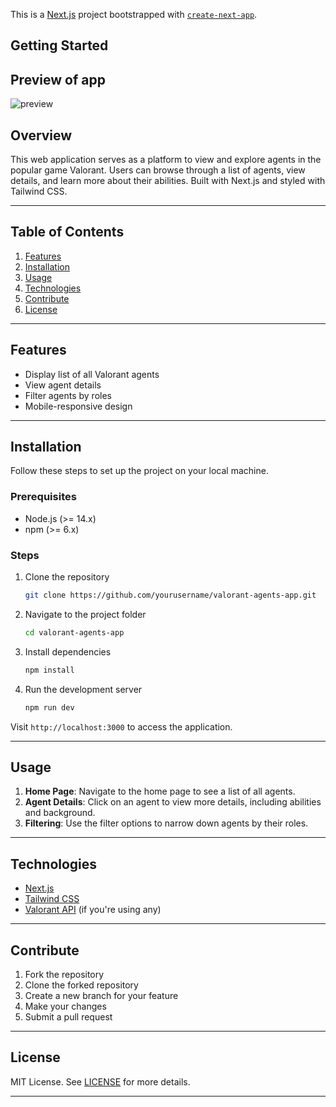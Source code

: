 This is a [Next.js](https://nextjs.org/) project bootstrapped with [`create-next-app`](https://github.com/vercel/next.js/tree/canary/packages/create-next-app).

## Getting Started
## Preview of app
![preview](https://i.imgur.com/lehnrmr.png)

## Overview

This web application serves as a platform to view and explore agents in the popular game Valorant. Users can browse through a list of agents, view details, and learn more about their abilities. Built with Next.js and styled with Tailwind CSS.

---

## Table of Contents

1. [Features](#features)
2. [Installation](#installation)
3. [Usage](#usage)
4. [Technologies](#technologies)
5. [Contribute](#contribute)
6. [License](#license)

---

## Features

- Display list of all Valorant agents
- View agent details
- Filter agents by roles
- Mobile-responsive design

---

## Installation

Follow these steps to set up the project on your local machine.

### Prerequisites

- Node.js (>= 14.x)
- npm (>= 6.x)

### Steps

1. Clone the repository

    ```bash
    git clone https://github.com/yourusername/valorant-agents-app.git
    ```

2. Navigate to the project folder

    ```bash
    cd valorant-agents-app
    ```

3. Install dependencies

    ```bash
    npm install
    ```

4. Run the development server

    ```bash
    npm run dev
    ```

Visit `http://localhost:3000` to access the application.

---

## Usage

1. **Home Page**: Navigate to the home page to see a list of all agents.
2. **Agent Details**: Click on an agent to view more details, including abilities and background.
3. **Filtering**: Use the filter options to narrow down agents by their roles.

---

## Technologies

- [Next.js](https://nextjs.org/)
- [Tailwind CSS](https://tailwindcss.com/)
- [Valorant API](#) (if you're using any)

---

## Contribute

1. Fork the repository
2. Clone the forked repository
3. Create a new branch for your feature
4. Make your changes
5. Submit a pull request

---

## License

MIT License. See [LICENSE](LICENSE) for more details.

---
